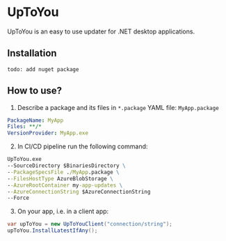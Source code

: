 # UpToYou
UpToYou is an easy to use updater for .NET desktop applications.

## Installation
`todo: add nuget package`

## How to use?
1. Describe a package and its files in `*.package` YAML file: 
`MyApp.package`
```yaml
PackageName: MyApp
Files: **/*
VersionProvider: MyApp.exe
```

2. In CI/CD pipeline run the following command:
```cmd
UpToYou.exe
--SourceDirectory $BinariesDirectory \
--PackageSpecsFile ./MyApp.package \
--FilesHostType AzureBlobStorage \
--AzureRootContainer my-app-updates \
--AzureConnectionString $AzureConnectionString
--Force
```

3. On your app, i.e. in a client app:
```csharp
var upToYou = new UpToYouClient("connection/string");
upToYou.InstallLatestIfAny();
```
